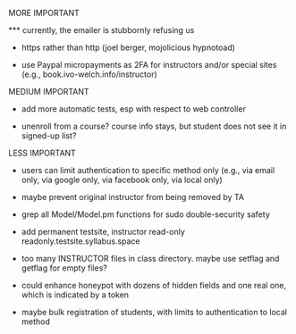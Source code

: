 
MORE IMPORTANT

*** currently, the emailer is stubbornly refusing us

* https rather than http (joel berger, mojolicious hypnotoad)

* use Paypal micropayments as 2FA for instructors and/or special sites (e.g., book.ivo-welch.info/instructor)


MEDIUM IMPORTANT

* add more automatic tests, esp with respect to web controller

* unenroll from a course?  course info stays, but student does not see it in signed-up list?


LESS IMPORTANT

* users can limit authentication to specific method only (e.g., via email only, via google only, via facebook only, via local only)

* maybe prevent original instructor from being removed by TA

* grep all Model/Model.pm functions for sudo double-security safety

* add permanent testsite, instructor read-only  readonly.testsite.syllabus.space

* too many INSTRUCTOR files in class directory.  maybe use setflag and getflag for empty files?

* could enhance honeypot with dozens of hidden fields and one real one, which is indicated by a token

* maybe bulk registration of students, with limits to authentication to local method

